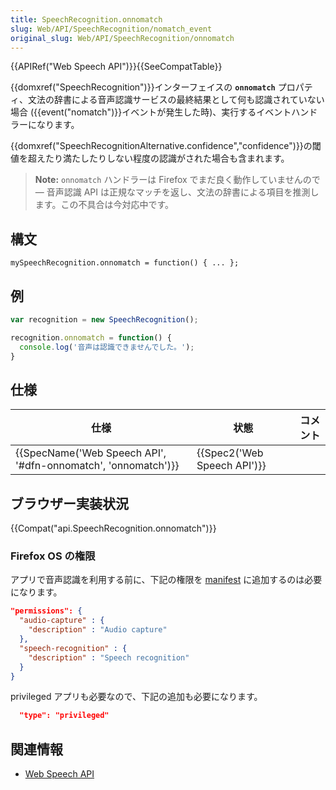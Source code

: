 ```yaml
---
title: SpeechRecognition.onnomatch
slug: Web/API/SpeechRecognition/nomatch_event
original_slug: Web/API/SpeechRecognition/onnomatch
---
```

{{APIRef("Web Speech API")}}{{SeeCompatTable}}

{{domxref("SpeechRecognition")}}インターフェイスの **`onnomatch`** プロパティ、文法の辞書による音声認識サービスの最終結果として何も認識されていない場合 ({{event("nomatch")}}イベントが発生した時)、実行するイベントハンドラーになります。

{{domxref("SpeechRecognitionAlternative.confidence","confidence")}}の閾値を超えたり満たしたりしない程度の認識がされた場合も含まれます。

> **Note:** `onnomatch` ハンドラーは Firefox でまだ良く動作していませんので — 音声認識 API は正規なマッチを返し、文法の辞書による項目を推測します。この不具合は今対応中です。

## 構文

```
mySpeechRecognition.onnomatch = function() { ... };
```

## 例

```js
var recognition = new SpeechRecognition();

recognition.onnomatch = function() {
  console.log('音声は認識できませんでした。');
}
```

## 仕様

| 仕様                                                                             | 状態                                 | コメント |
| -------------------------------------------------------------------------------- | ------------------------------------ | -------- |
| {{SpecName('Web Speech API', '#dfn-onnomatch', 'onnomatch')}} | {{Spec2('Web Speech API')}} |          |

## ブラウザー実装状況

{{Compat("api.SpeechRecognition.onnomatch")}}

### Firefox OS の権限

アプリで音声認識を利用する前に、下記の権限を [manifest](/ja/docs/Web/Apps/Build/Manifest) に追加するのは必要になります。

```json
"permissions": {
  "audio-capture" : {
    "description" : "Audio capture"
  },
  "speech-recognition" : {
    "description" : "Speech recognition"
  }
}
```

privileged アプリも必要なので、下記の追加も必要になります。

```json
  "type": "privileged"
```

## 関連情報

- [Web Speech API](/ja/docs/Web/API/Web_Speech_API)
